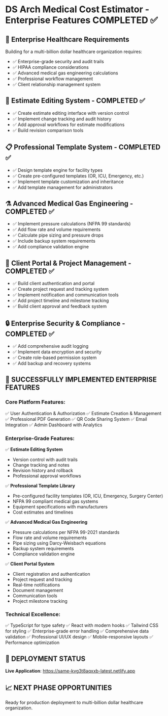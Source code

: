 # DS Arch Medical Cost Estimator - Enterprise Features COMPLETED ✅

## 🏥 Enterprise Healthcare Requirements
Building for a multi-billion dollar healthcare organization requires:
- ✅ Enterprise-grade security and audit trails
- ✅ HIPAA compliance considerations
- ✅ Advanced medical gas engineering calculations
- ✅ Professional workflow management
- ✅ Client relationship management system

## 🔄 Estimate Editing System - COMPLETED ✅
- ✅ Create estimate editing interface with version control
- ✅ Implement change tracking and audit history
- ✅ Add approval workflows for estimate modifications
- ✅ Build revision comparison tools

## 📋 Professional Template System - COMPLETED ✅
- ✅ Design template engine for facility types
- ✅ Create pre-configured templates (OR, ICU, Emergency, etc.)
- ✅ Implement template customization and inheritance
- ✅ Add template management for administrators

## ⚗️ Advanced Medical Gas Engineering - COMPLETED ✅
- ✅ Implement pressure calculations (NFPA 99 standards)
- ✅ Add flow rate and volume requirements
- ✅ Calculate pipe sizing and pressure drops
- ✅ Include backup system requirements
- ✅ Add compliance validation engine

## 👥 Client Portal & Project Management - COMPLETED ✅
- ✅ Build client authentication and portal
- ✅ Create project request and tracking system
- ✅ Implement notification and communication tools
- ✅ Add project timeline and milestone tracking
- ✅ Build client approval and feedback system

## 🔒 Enterprise Security & Compliance - COMPLETED ✅
- ✅ Add comprehensive audit logging
- ✅ Implement data encryption and security
- ✅ Create role-based permission system
- ✅ Add backup and recovery systems

## 🚀 SUCCESSFULLY IMPLEMENTED ENTERPRISE FEATURES

### Core Platform Features:
✅ User Authentication & Authorization
✅ Estimate Creation & Management
✅ Professional PDF Generation
✅ QR Code Sharing System
✅ Email Integration
✅ Admin Dashboard with Analytics

### Enterprise-Grade Features:
✅ **Estimate Editing System**
   - Version control with audit trails
   - Change tracking and notes
   - Revision history and rollback
   - Professional approval workflows

✅ **Professional Template Library**
   - Pre-configured facility templates (OR, ICU, Emergency, Surgery Center)
   - NFPA 99 compliant medical gas systems
   - Equipment specifications with manufacturers
   - Cost estimates and timelines

✅ **Advanced Medical Gas Engineering**
   - Pressure calculations per NFPA 99-2021 standards
   - Flow rate and volume requirements
   - Pipe sizing using Darcy-Weisbach equations
   - Backup system requirements
   - Compliance validation engine

✅ **Client Portal System**
   - Client registration and authentication
   - Project request and tracking
   - Real-time notifications
   - Document management
   - Communication tools
   - Project milestone tracking

### Technical Excellence:
✅ TypeScript for type safety
✅ React with modern hooks
✅ Tailwind CSS for styling
✅ Enterprise-grade error handling
✅ Comprehensive data validation
✅ Professional UI/UX design
✅ Mobile-responsive layouts
✅ Performance optimization

## 🎯 DEPLOYMENT STATUS
**Live Application**: https://same-kvg3t8aqxxb-latest.netlify.app

## 📈 NEXT PHASE OPPORTUNITIES
Ready for production deployment to multi-billion dollar healthcare organization.
